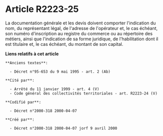 # Article R2223-25

La documentation générale et les devis doivent comporter l'indication du nom, du représentant légal, de l'adresse de
l'opérateur et, le cas échéant, son numéro d'inscription au registre du commerce ou au répertoire des métiers, ainsi que
l'indication de sa forme juridique, de l'habilitation dont il est titulaire et, le cas échéant, du montant de son capital.

**Liens relatifs à cet article**

	**Anciens textes**:

	  - Décret n°95-653 du 9 mai 1995 - art. 2 (Ab)

	**Cité par**:

	  - Arrêté du 11 janvier 1999 - art. 4 (V)
	  - Code général des collectivités territoriales - art. R2223-24 (V)

	**Codifié par**:

	  - Décret n°2000-318 2000-04-07

	**Créé par**:

	  - Décret n°2000-318 2000-04-07 jorf 9 avril 2000
